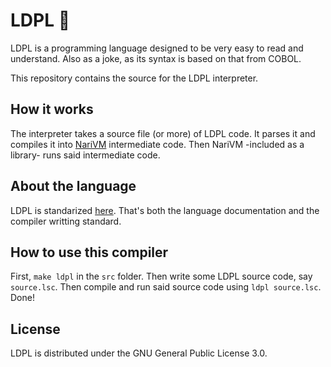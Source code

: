 # LDPL 🦕

LDPL is a programming language designed to be very easy to read and understand. Also as a joke, as its syntax is based on that from COBOL.

This repository contains the source for the LDPL interpreter.

## How it works

The interpreter takes a source file (or more) of LDPL code. It parses it and compiles it into [NariVM](https://github.com/lartu/narivm) intermediate code. Then NariVM -included as a library- runs said intermediate code.

## About the language

LDPL is standarized [here](https://ldpl.lartu.net). That's both the language documentation and the compiler writting standard.

## How to use this compiler

First, `make ldpl` in the `src` folder. Then write some LDPL source code, say `source.lsc`. Then compile and run said source code using `ldpl source.lsc`. Done!

## License

LDPL is distributed under the GNU General Public License 3.0.
